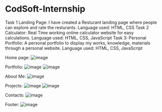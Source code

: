 # CodSoft-Internship
Task 1
Landing Page: I have created a Resturant landing page where people can explore and rate the resturants.
Language used: HTML, CSS
Task 2
Calculator: Real Time working online calculator website for easy calculations.
Language used: HTML, CSS, JavaScript
Task 3:
Personal Portfolio: A personal portfolio to display my works, knowledge, materials through a personal website.
Language used: HTML, CSS, JavaScript

Home page:
![image](https://github.com/user-attachments/assets/66bedf87-61c6-4b2a-811e-be0474a51612)

Portfolio:
![image](https://github.com/user-attachments/assets/2852d5d2-1131-4719-95af-29a26e70b94b)
![image](https://github.com/user-attachments/assets/a45924d7-7723-44a1-920c-38ff0380501a)

About Me:
![image](https://github.com/user-attachments/assets/a6dbd911-b792-48d5-a888-4f0320fdde9c)

Projects:
![image](https://github.com/user-attachments/assets/aa34f363-6a99-4f53-bc4a-01f27ffff58e)
![image](https://github.com/user-attachments/assets/905f474a-d738-41c0-af2f-07343ee55252)

Contacts:
![image](https://github.com/user-attachments/assets/ede8088d-0a3b-406a-8fd1-8db50a0cba0f)

Footer:
![image](https://github.com/user-attachments/assets/14fee1b8-10d5-445e-ac73-d87034c530ff)

